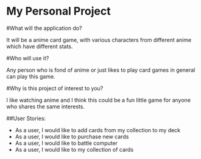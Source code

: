 # My Personal Project

#What will the application do?

It will be a anime card game, with various characters from different anime which have different stats.

#Who will use it?

Any person who is fond of anime or just likes to play card games in general can play this game.

#Why is this project of interest to you?

I like watching anime and I think this could be a fun little game for anyone who shares the same interests.


##User Stories:
- As a user, I would like to add cards from my collection to my deck
- As a user, I would like to purchase new cards
- As a user, I would like to battle computer 
- As a user, I would like to my collection of cards
